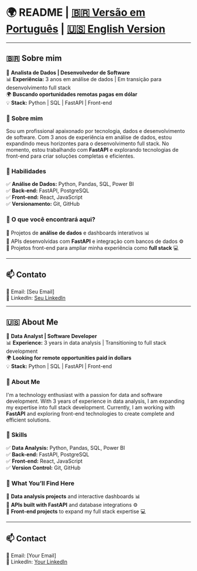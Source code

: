 # 🌍 README | [🇧🇷 Versão em Português](#portugues) | [🇺🇸 English Version](#english)

---

<a id="portugues"></a>
## 🇧🇷 Sobre mim  
🎯 **Analista de Dados | Desenvolvedor de Software**  
📊 **Experiência:** 3 anos em análise de dados | Em transição para desenvolvimento full stack  
🌍 **Buscando oportunidades remotas pagas em dólar**  
💡 **Stack:** Python | SQL | FastAPI | Front-end  

### 🚀 Sobre mim  
Sou um profissional apaixonado por tecnologia, dados e desenvolvimento de software. Com 3 anos de experiência em análise de dados, estou expandindo meus horizontes para o desenvolvimento full stack. No momento, estou trabalhando com **FastAPI** e explorando tecnologias de front-end para criar soluções completas e eficientes.  

### 🔧 Habilidades  
✅ **Análise de Dados:** Python, Pandas, SQL, Power BI  
✅ **Back-end:** FastAPI, PostgreSQL  
✅ **Front-end:** React, JavaScript  
✅ **Versionamento:** Git, GitHub  

### 🌟 O que você encontrará aqui?  
📌 Projetos de **análise de dados** e dashboards interativos 📊  
📌 APIs desenvolvidas com **FastAPI** e integração com bancos de dados ⚙️  
📌 Projetos front-end para ampliar minha experiência como **full stack** 💻  

---

## 📫 Contato  
📧 Email: [Seu Email]  
💼 LinkedIn: [Seu LinkedIn](https://www.linkedin.com/in/seu-perfil)  

---

<a id="english"></a>
## 🇺🇸 About Me  
🎯 **Data Analyst | Software Developer**  
📊 **Experience:** 3 years in data analysis | Transitioning to full stack development  
🌍 **Looking for remote opportunities paid in dollars**  
💡 **Stack:** Python | SQL | FastAPI | Front-end  

### 🚀 About Me  
I'm a technology enthusiast with a passion for data and software development. With 3 years of experience in data analysis, I am expanding my expertise into full stack development. Currently, I am working with **FastAPI** and exploring front-end technologies to create complete and efficient solutions.  

### 🔧 Skills  
✅ **Data Analysis:** Python, Pandas, SQL, Power BI  
✅ **Back-end:** FastAPI, PostgreSQL  
✅ **Front-end:** React, JavaScript  
✅ **Version Control:** Git, GitHub  

### 🌟 What You’ll Find Here  
📌 **Data analysis projects** and interactive dashboards 📊  
📌 **APIs built with FastAPI** and database integrations ⚙️  
📌 **Front-end projects** to expand my full stack expertise 💻  

---

## 📫 Contact  
📧 Email: [Your Email]  
💼 LinkedIn: [Your LinkedIn](https://www.linkedin.com/in/your-profile)  
